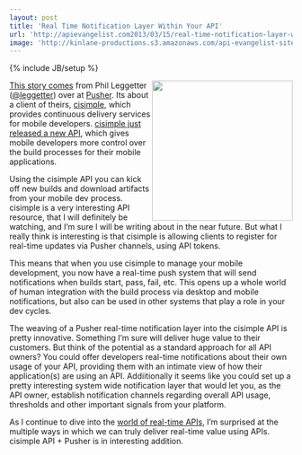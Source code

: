 ```yaml
---
layout: post
title: 'Real Time Notification Layer Within Your API'
url: 'http://apievangelist.com2013/03/15/real-time-notification-layer-within-your-api/'
image: 'http://kinlane-productions.s3.amazonaws.com/api-evangelist-site/blog/cisimple-plus-pusher.png'
---
```

{% include JB/setup %}
<p>
     <img src="https://s3.amazonaws.com/kinlane-productions/api-evangelist/pusher/cisimple-plus-pusher.png"  width="250" align="right" />
</p>
<p>
     <a href="http://blog.pusher.com/using-pusher-to-power-cisimples-real-time-api/">This story comes</a> from Phil Leggetter (<a href="https://twitter.com/leggetter">@leggetter</a>) over at <a href="http://pusher.com/">Pusher</a>. Its about a client of theirs, <a href="https://www.cisimple.com/">cisimple</a>, which provides continuous delivery services for mobile developers. <a href="http://blog.cisimple.com/2013/03/06/check-out-our-shiny-new-api-and-pusher-integration/">cisimple just released a new API</a>, which gives mobile developers more control over the build processes for their mobile applications.
</p>
<p>
     Using the cisimple API you can kick off new builds and download artifacts from your mobile dev process. cisimple is a very interesting API resource, that I will definitely be watching, and I’m sure I will be writing about in the near future. But what I really think is interesting is that cisimple is allowing clients to register for real-time updates via Pusher channels, using API tokens.
</p>
<p>
     This means that when you use cisimple to manage your mobile development, you now have a real-time push system that will send notifications when builds start, pass, fail, etc. This opens up a whole world of human integration with the build process via desktop and mobile notifications, but also can be used in other systems that play a role in your dev cycles.
</p>
<p>
     The weaving of a Pusher real-time notification layer into the cisimple API is pretty innovative. Something I’m sure will deliver huge value to their customers. But think of the potential as a standard approach for all API owners? You could offer developers real-time notifications about their own usage of your API, providing them with an intimate view of how their application(s) are using an API. Addiitionally it seems like you could set up a pretty interesting system wide notification layer that would let you, as the API owner, establish notification channels regarding overall API usage, thresholds and other important signals from your platform.
</p>
<p>
     As I continue to dive into the <a title="real-time" href="http://apievangelist.com/trends/realtime.php" target="_blank">world of real-time APIs</a>, I’m surprised at the multiple ways in which we can truly deliver real-time value using APIs. cisimple API + Pusher is in interesting addition.
</p>
